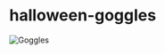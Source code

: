 # halloween-goggles

![Goggles](https://user-images.githubusercontent.com/602143/66746593-23780600-ee7a-11e9-8761-f445104daf32.jpeg)
